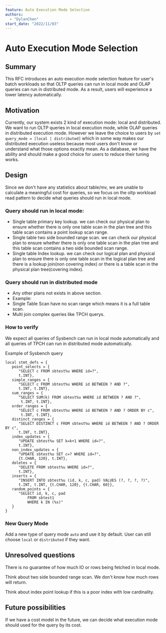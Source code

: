```yaml
---
feature: Auto Execution Mode Selection
authors:
  - "DylanChen"
start_date: "2022/11/03"
---
```


# Auto Execution Mode Selection

## Summary

This RFC introduces an auto execution mode selection feature for user's batch workloads so that OLTP queries can run in local mode and OLAP queries can run in distributed mode. As a result, users will experience a lower latency automatically.

## Motivation

Currently, our system exists 2 kind of execution mode: local and distributed. We want to run OLTP queries in local execution mode, while OLAP queries in distributed execution mode. However we leave the choice to users by `set query_mode = [local | distributed]` which in some way makes our distributed execution useless because most users don't know or understand what those options exactly mean. As a database, we have the ability and should make a good choice for users to reduce their tuning works. 

## Design

Since we don't have any statistics about table/mv, we are unable to calculate a meaningful cost for queries, so we focus on the oltp workload read pattern to decide what queries should run in local mode.

### Query should run in local mode:

- Single table primary key lookup. we can check our physical plan to ensure whether there is only one table scan in the plan tree and this table scan contains a point lookup scan range.
- Single table two side bounded range scan. we can check our physical plan to ensure whether there is only one table scan in the plan tree and this table scan contains a two side bounded scan range.
- Single table Index lookup. we can check our logical plan and physical plan to ensure there is only one table scan in the logical plan tree and there is a lookup join(non covering index) or there is a table scan in the physical plan tree(covering index).



### Query should run in distributed mode

- Any other plans not exists in above section.
- Example:
- Single Table Scan have no scan range which means it is a full table scan.
- Multi join complex queries like TPCH querys.

### How to verify

We expect all queries of Sysbench can run in local mode automatically and all queries of TPCH can run in distributed mode automatically.

Example of Sysbench query
```
local stmt_defs = {
   point_selects = {
      "SELECT c FROM sbtest%u WHERE id=?",
      t.INT},
   simple_ranges = {
      "SELECT c FROM sbtest%u WHERE id BETWEEN ? AND ?",
      t.INT, t.INT},
   sum_ranges = {
      "SELECT SUM(k) FROM sbtest%u WHERE id BETWEEN ? AND ?",
       t.INT, t.INT},
   order_ranges = {
      "SELECT c FROM sbtest%u WHERE id BETWEEN ? AND ? ORDER BY c",
       t.INT, t.INT},
   distinct_ranges = {
      "SELECT DISTINCT c FROM sbtest%u WHERE id BETWEEN ? AND ? ORDER BY c",
      t.INT, t.INT},
   index_updates = {
      "UPDATE sbtest%u SET k=k+1 WHERE id=?",
      t.INT},
   non_index_updates = {
      "UPDATE sbtest%u SET c=? WHERE id=?",
      {t.CHAR, 120}, t.INT},
   deletes = {
      "DELETE FROM sbtest%u WHERE id=?",
      t.INT},
   inserts = {
      "INSERT INTO sbtest%u (id, k, c, pad) VALUES (?, ?, ?, ?)",
      t.INT, t.INT, {t.CHAR, 120}, {t.CHAR, 60}},
   random_points = {
      "SELECT id, k, c, pad
          FROM sbtest1
          WHERE k IN (%s)"
   }
}
```

### New Query Mode

Add a new type of query mode `auto` and use it by default. User can still choose `local` or `distributed` if they want.


## Unresolved questions

There is no guarantee of how much IO or rows being fetched in local mode. 

Think about two side bounded range scan. We don't know how much rows will return. 

Think about index point lookup if this is a poor index with low cardinality.

## Future possibilities

If we have a cost model in the future, we can decide what execution mode should used for the query by its cost.
